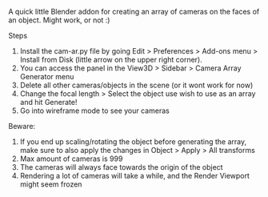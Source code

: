 A quick little Blender addon for creating an array of cameras on the faces of an object. Might work, or not :)

Steps
1. Install the cam-ar.py file by going Edit > Preferences > Add-ons menu > Install from Disk (little arrow on the upper right corner).
2. You can access the panel in the View3D > Sidebar > Camera Array Generator menu
3. Delete all other cameras/objects in the scene (or it wont work for now)
4. Change the focal length > Select the object use wish to use as an array and hit Generate!
5. Go into wireframe mode to see your cameras

Beware:
1. If you end up scaling/rotating the object before generating the array, make sure to also apply the changes in Object > Apply > All transforms
2. Max amount of cameras is 999
3. The cameras will always face towards the origin of the object
4. Rendering a lot of cameras will take a while, and the Render Viewport might seem frozen 
